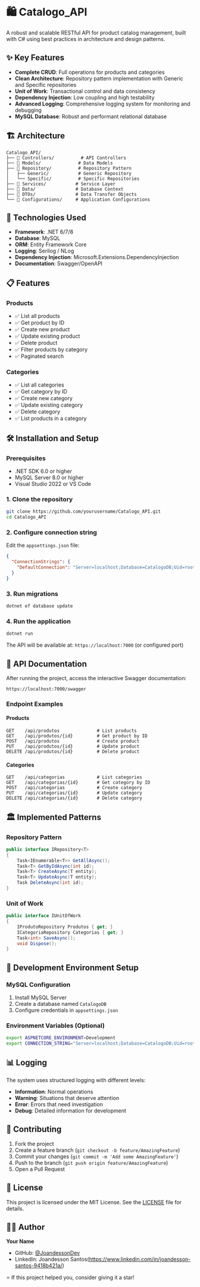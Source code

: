 # 🛍️ Catalogo_API

A robust and scalable RESTful API for product catalog management, built with C# using best practices in architecture and design patterns.

## ✨ Key Features

- **Complete CRUD**: Full operations for products and categories
- **Clean Architecture**: Repository pattern implementation with Generic and Specific repositories
- **Unit of Work**: Transactional control and data consistency
- **Dependency Injection**: Low coupling and high testability
- **Advanced Logging**: Comprehensive logging system for monitoring and debugging
- **MySQL Database**: Robust and performant relational database

## 🏗️ Architecture

```
Catalogo_API/
├── 📁 Controllers/          # API Controllers
├── 📁 Models/              # Data Models
├── 📁 Repository/          # Repository Pattern
│   ├── Generic/           # Generic Repository
│   └── Specific/          # Specific Repositories
├── 📁 Services/           # Service Layer
├── 📁 Data/               # Database Context
├── 📁 DTOs/               # Data Transfer Objects
└── 📁 Configurations/     # Application Configurations
```

## 🚀 Technologies Used

- **Framework**: .NET 6/7/8
- **Database**: MySQL
- **ORM**: Entity Framework Core
- **Logging**: Serilog / NLog
- **Dependency Injection**: Microsoft.Extensions.DependencyInjection
- **Documentation**: Swagger/OpenAPI

## 📋 Features

### Products
- ✅ List all products
- ✅ Get product by ID
- ✅ Create new product
- ✅ Update existing product
- ✅ Delete product
- ✅ Filter products by category
- ✅ Paginated search

### Categories
- ✅ List all categories
- ✅ Get category by ID
- ✅ Create new category
- ✅ Update existing category
- ✅ Delete category
- ✅ List products in a category

## 🛠️ Installation and Setup

### Prerequisites
- .NET SDK 6.0 or higher
- MySQL Server 8.0 or higher
- Visual Studio 2022 or VS Code

### 1. Clone the repository
```bash
git clone https://github.com/yourusername/Catalogo_API.git
cd Catalogo_API
```

### 2. Configure connection string
Edit the `appsettings.json` file:

```json
{
  "ConnectionStrings": {
    "DefaultConnection": "Server=localhost;Database=CatalogoDB;Uid=root;Pwd=yourpassword;"
  }
}
```

### 3. Run migrations
```bash
dotnet ef database update
```

### 4. Run the application
```bash
dotnet run
```

The API will be available at: `https://localhost:7000` (or configured port)

## 📖 API Documentation

After running the project, access the interactive Swagger documentation:
```
https://localhost:7000/swagger
```

### Endpoint Examples

#### Products
```http
GET    /api/produtos              # List products
GET    /api/produtos/{id}         # Get product by ID
POST   /api/produtos              # Create product
PUT    /api/produtos/{id}         # Update product
DELETE /api/produtos/{id}         # Delete product
```

#### Categories
```http
GET    /api/categorias            # List categories
GET    /api/categorias/{id}       # Get category by ID
POST   /api/categorias            # Create category
PUT    /api/categorias/{id}       # Update category
DELETE /api/categorias/{id}       # Delete category
```

## 🏛️ Implemented Patterns

### Repository Pattern
```csharp
public interface IRepository<T>
{
    Task<IEnumerable<T>> GetAllAsync();
    Task<T> GetByIdAsync(int id);
    Task<T> CreateAsync(T entity);
    Task<T> UpdateAsync(T entity);
    Task DeleteAsync(int id);
}
```

### Unit of Work
```csharp
public interface IUnitOfWork
{
    IProdutoRepository Produtos { get; }
    ICategoriaRepository Categorias { get; }
    Task<int> SaveAsync();
    void Dispose();
}
```

## 🔧 Development Environment Setup

### MySQL Configuration
1. Install MySQL Server
2. Create a database named `CatalogoDB`
3. Configure credentials in `appsettings.json`

### Environment Variables (Optional)
```bash
export ASPNETCORE_ENVIRONMENT=Development
export CONNECTION_STRING="Server=localhost;Database=CatalogoDB;Uid=root;Pwd=password;"
```

## 📊 Logging

The system uses structured logging with different levels:
- **Information**: Normal operations
- **Warning**: Situations that deserve attention
- **Error**: Errors that need investigation
- **Debug**: Detailed information for development

## 🤝 Contributing

1. Fork the project
2. Create a feature branch (`git checkout -b feature/AmazingFeature`)
3. Commit your changes (`git commit -m 'Add some AmazingFeature'`)
4. Push to the branch (`git push origin feature/AmazingFeature`)
5. Open a Pull Request

## 📝 License

This project is licensed under the MIT License. See the [LICENSE](LICENSE) file for details.

## 👨‍💻 Author

**Your Name**
- GitHub: [@JoandessonDev](https://github.com/JoandessonDev)
- LinkedIn:  Joandesson Santos(https://www.linkedin.com/in/joandesson-santos-9418b421a/)

⭐ If this project helped you, consider giving it a star!
